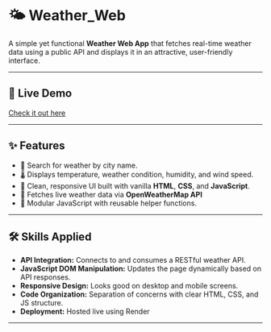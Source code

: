 # 🌤️ Weather_Web

A simple yet functional **Weather Web App** that fetches real-time weather data using a public API and displays it in an attractive, user-friendly interface.

---

## 🚀 Live Demo

[Check it out here](https://weather-web-p9u8.onrender.com)

---

## ✨ Features

- 📍 Search for weather by city name.
- 🌡️ Displays temperature, weather condition, humidity, and wind speed.
- 🎨 Clean, responsive UI built with vanilla **HTML**, **CSS**, and **JavaScript**.
- 🔄 Fetches live weather data via **OpenWeatherMap API**
- 🧩 Modular JavaScript with reusable helper functions.

---

## 🛠️ Skills Applied

- **API Integration:** Connects to and consumes a RESTful weather API.
- **JavaScript DOM Manipulation:** Updates the page dynamically based on API responses.
- **Responsive Design:** Looks good on desktop and mobile screens.
- **Code Organization:** Separation of concerns with clear HTML, CSS, and JS structure.
- **Deployment:** Hosted live using Render

---
